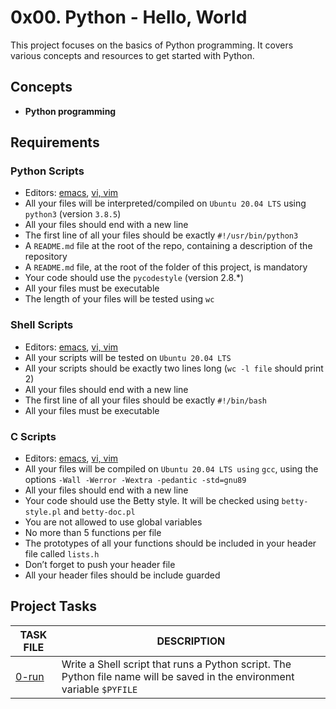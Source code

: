 
# 0x00. Python - Hello, World

This project focuses on the basics of Python programming. It covers various concepts and resources to get started with Python.

## Concepts

- __Python programming__

## Requirements

### Python Scripts

- Editors: [emacs](https://www.gnu.org/software/emacs/), [vi, vim](https://www.vim.org/)
- All your files will be interpreted/compiled on `Ubuntu 20.04 LTS` using `python3` (version `3.8.5`)
- All your files should end with a new line
- The first line of all your files should be exactly `#!/usr/bin/python3`
- A `README.md` file at the root of the repo, containing a description of the repository
- A `README.md` file, at the root of the folder of this project, is mandatory
- Your code should use the `pycodestyle` (version 2.8.\*)
- All your files must be executable
- The length of your files will be tested using `wc`

### Shell Scripts

- Editors: [emacs](https://www.gnu.org/software/emacs/), [vi, vim](https://www.vim.org/)
- All your scripts will be tested on `Ubuntu 20.04 LTS`
- All your scripts should be exactly two lines long (`wc -l file` should print 2)
- All your files should end with a new line
- The first line of all your files should be exactly `#!/bin/bash`
- All your files must be executable

### C Scripts

- Editors: [emacs](https://www.gnu.org/software/emacs/), [vi, vim](https://www.vim.org/)
- All your files will be compiled on `Ubuntu 20.04 LTS using` `gcc`, using the options `-Wall -Werror -Wextra -pedantic -std=gnu89`
- All your files should end with a new line
- Your code should use the Betty style. It will be checked using `betty-style.pl` and `betty-doc.pl`
- You are not allowed to use global variables
- No more than 5 functions per file
- The prototypes of all your functions should be included in your header file called `lists.h`
- Don’t forget to push your header file
- All your header files should be include guarded

## Project Tasks

| TASK FILE                      | DESCRIPTION      | 
|  -----------                   |  -----------     |
|[0-run]()|Write a Shell script that runs a Python script. The Python file name will be saved in the environment variable `$PYFILE`|




